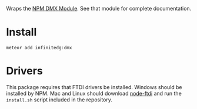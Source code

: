 Wraps the [NPM DMX Module](https://www.npmjs.com/package/dmx). See that module for complete documentation.

# Install

    meteor add infinitedg:dmx

# Drivers

This package requires that FTDI drivers be installed. Windows should be installed by NPM. Mac and Linux should
download [node-ftdi](https://github.com/KABA-CCEAC/node-ftdi) and run the `install.sh` script included in the repository.